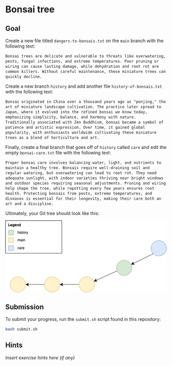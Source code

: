 # Bonsai tree

## Goal

Create a new file titled `dangers-to-bonsais.txt` on the `main` branch with the following text:

```text
Bonsai trees are delicate and vulnerable to threats like overwatering, pests, fungal infections, and extreme temperatures. Poor pruning or wiring can cause lasting damage, while dehydration and root rot are common killers. Without careful maintenance, these miniature trees can quickly decline.
```

Create a new branch `history` and add another file `history-of-bonsais.txt` with the following text:

```text
Bonsai originated in China over a thousand years ago as "penjing," the art of miniature landscape cultivation. The practice later spread to Japan, where it evolved into the refined bonsai we know today, emphasizing simplicity, balance, and harmony with nature. Traditionally associated with Zen Buddhism, bonsai became a symbol of patience and artistic expression. Over time, it gained global popularity, with enthusiasts worldwide cultivating these miniature trees as a blend of horticulture and art.
```

Finally, create a final branch that goes off of `history` called `care` and edit the empty `bonsai-care.txt` file with the following text:

```text
Proper bonsai care involves balancing water, light, and nutrients to maintain a healthy tree. Bonsais require well-draining soil and regular watering, but overwatering can lead to root rot. They need adequate sunlight, with indoor varieties thriving near bright windows and outdoor species requiring seasonal adjustments. Pruning and wiring help shape the tree, while repotting every few years ensures root health. Protecting bonsais from pests, extreme temperatures, and diseases is essential for their longevity, making their care both an art and a discipline.
```

Ultimately, your Git tree should look like this:

![Expected tree](./res/expected-tree.png)

## Submission

To submit your progress, run the `submit.sh` script found in this repository:

```bash
bash submit.sh
```

## Hints

_Insert exercise hints here (if any)_
